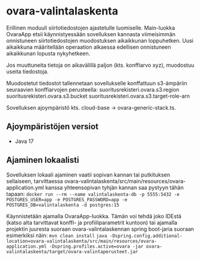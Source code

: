 # ovara-valintalaskenta #

Erillinen moduuli siirtotiedostojen ajastetulle luomiselle. Main-luokka OvaraApp etsii käynnistyessään
sovelluksen kannasta viimeisimmän onnistuneen siirtotiedostojen muodostuksen aikaikkunan loppuhetken.
Uusi aikaikkuna määritellään operaation alkaessa edellisen onnistuneen aikaikkunan lopusta nykyhetkeen.

Jos muuttuneita tietoja on aikavälillä paljon (kts. konffiarvo xyz), muodostuu useita tiedostoja.

Muodostetut tiedostot tallennetaan sovellukselle konffattuun s3-ämpäriin seuraavien konffiarvojen perusteella:
suoritusrekisteri.ovara.s3.region
suoritusrekisteri.ovara.s3.bucket
suoritusrekisteri.ovara.s3.target-role-arn

Sovelluksen ajoympäristö kts. cloud-base -> ovara-generic-stack.ts.

## Ajoympäristöjen versiot

- Java 17

## Ajaminen lokaalisti

Sovelluksen lokaali ajaminen vaatii sopivan kannan tai putkituksen sellaiseen, tarvittaessa 
ovara-valintalaskenta/src/main/resources/ovara-application.yml kanssa yhteensopivan tyhjän kannan saa pystyyn tähän tapaan:
``docker run --rm --name valintalaskenta-db -p 5555:5432 -e POSTGRES_USER=app -e POSTGRES_PASSWORD=app -e POSTGRES_DB=valintalaskenta -d postgres:15``

Käynnistetään ajamalla OvaraApp-luokka. Tämän voi tehdä joko IDEstä (katso alta tarvittavat konffi- ja profiiliparametrit kuntoon)
tai ajamalla projektin juuresta suoraan ovara-valintalaskennan spring boot-jaria suoraan esimerkiksi näin:
``mvn clean install``
``java -Dspring.config.additional-location=ovara-valintalaskenta/src/main/resources/ovara-application.yml -Dspring.profiles.active=ovara -jar ovara-valintalaskenta/target/ovara-valintaperusteet.jar``

 